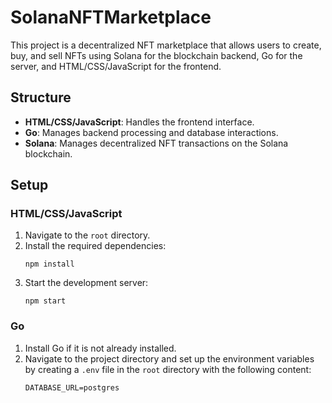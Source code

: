 # SolanaNFTMarketplace

This project is a decentralized NFT marketplace that allows users to create, buy, and sell NFTs using Solana for the blockchain backend, Go for the server, and HTML/CSS/JavaScript for the frontend.

## Structure

- **HTML/CSS/JavaScript**: Handles the frontend interface.
- **Go**: Manages backend processing and database interactions.
- **Solana**: Manages decentralized NFT transactions on the Solana blockchain.

## Setup

### HTML/CSS/JavaScript
1. Navigate to the `root` directory.
2. Install the required dependencies:
    ```
    npm install
    ```
3. Start the development server:
    ```
    npm start
    ```

### Go
1. Install Go if it is not already installed.
2. Navigate to the project directory and set up the environment variables by creating a `.env` file in the `root` directory with the following content:
    ```
    DATABASE_URL=postgres
